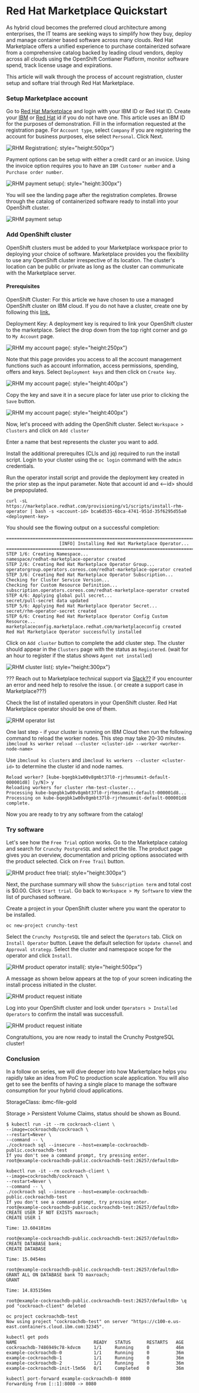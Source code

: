 # Red Hat Marketplace Quickstart

As hybrid cloud becomes the preferred cloud architecture among enterprises, the IT teams are seeking ways to simplify how they buy, deploy and manage container based software across many clouds. Red Hat Marketplace offers a unified experience to purchase containerized sofware from a comprehensive catalog backed by leading cloud vendors, deploy across all clouds using the OpenShift Contianer Platform, monitor software spend, track license usage and expirations. 

This article will walk through the process of account registration, cluster setup and softare trial through Red Hat Marketplace.

### Setup Marketplace account
Go to [Red Hat Marketplace](https://marketplace.redhat.com/) and login with your IBM ID or Red Hat ID. Create your [IBM](https://www.ibm.com/account/reg/us-en/signup?formid=urx-19776) or [Red Hat](https://www.redhat.com/wapps/ugc/register.html) id if you do not have one. This article uses an IBM ID for the purposes of demonstration.
Fill in the information requested at the registration page. For `Account type`, select `Company` if you are registering the account for business purposes,  else select `Personal`. Click Next.

![RHM Registration](images/rhm-registration.png){: style="height:500px"}

Payment options can be setup with either a credit card or an invoice.  Using the invoice option requires you to have an `IBM Customer number` and a `Purchase order number`.

![RHM payment setup](images/rhm-payment-setup.png){: style="height:300px"}

You will see the landing page after the registration completes. Browse through the catalog of containerized software ready to install into your OpenShift cluster.

![RHM payment setup](images/rhm-landing.png)

### Add OpenShift cluster
OpenShift clusters must be added to your Marketplace workspace prior to deploying your choice of software. Marketplace provides you the flexibility to use any OpenShift cluster irrespective of its location. The cluster's location can be public or private as long as the cluster can communicate with the Marketplace server.

#### Prerequisites

OpenShift Cluster:  For this article we have chosen to use a managed OpenShift cluster on IBM cloud. If you do not have a cluster, create one by following this [link.](https://cloud.ibm.com/kubernetes/overview?platformType=openshift)

Deployment Key: A deployment key is required to link your OpenShift cluster to the marketplace. Select the drop down from the top right corner and go to `My Account` page.

![RHM my account page](images/rhm-myaccount.png){: style="height:250px"}

Note that this page provides you access to all the account management functions such as account information, access permissions, spending, offers and keys. Select `Deployment keys` and then click on `Create key`.   

![RHM my account page](images/rhm-create-deployment-key.png){: style="height:400px"}

Copy the key and save it in a secure place for later use prior to clicking the `Save` button.

![RHM my account page](images/rhm-deployment-key-save.png){: style="height:400px"}


Now, let's proceed with adding the OpenShift cluster. Select `Workspace > Clusters` and click on `Add cluster`

Enter a name that best represents the cluster you want to add.

Install the additional prerequites (CLIs and jq) required to run the install script. 
Login to your cluster using the `oc login` command with the `admin` credentials.

Run the operator install script and provide the deployment key created in the prior step as the input parameter. Note that account id and <--id> should be prepopulated.
```
curl -sL https://marketplace.redhat.com/provisioning/v1/scripts/install-rhm-operator | bash -s <account-id> bca6d535-6bca-4741-951d-35f6295d55a0 <deployment-key>
```
You should see the flowing output on a successful completion:
```
==================================================================================
                    [INFO] Installing Red Hat Marketplace Operator...
==================================================================================
STEP 1/6: Creating Namespace...
namespace/redhat-marketplace-operator created
STEP 2/6: Creating Red Hat Marketplace Operator Group...
operatorgroup.operators.coreos.com/redhat-marketplace-operator created
STEP 3/6: Creating Red Hat Marketplace Operator Subscription...
Checking for Cluster Service Version...
Checking for Custom Resource Definition...
subscription.operators.coreos.com/redhat-marketplace-operator created
STEP 4/6: Applying global pull secret...
secret/pull-secret data updated
STEP 5/6: Applying Red Hat Marketplace Operator Secret...
secret/rhm-operator-secret created
STEP 6/6: Creating Red Hat Marketplace Operator Config Custom Resource...
marketplaceconfig.marketplace.redhat.com/marketplaceconfig created
Red Hat Marketplace Operator successfully installed
```

Click on `Add cluster` button to complete the add cluster step. The cluster should appear in the `Clusters` page with the status as `Registered`. (wait for an hour to register if the status shows `Agent not installed`)

![RHM cluster list](images/rhm-add-cluster-list.png){: style="height:300px"}

??? Reach out to Marketplace technical support via [Slack??]() if you encounter an error and need help to resolve the issue. ( or create a support case in Marketplace???)

Check the list of installed operators in your OpenShift cluster. Red Hat Marketplace operator should be one of them.

![RHM operator list](images/rhm-operator-list.png)

One last step - if your cluster is running on IBM Cloud then run the following command to reload the worker nodes. This step may take 20-30 minutes. 
`ibmcloud ks worker reload --cluster <cluster-id> --worker <worker-node-name>`

Use `ibmcloud ks clusters` and `ibmcloud ks workers --cluster <cluster-id>` to determine the cluster id and node names. 

```
Reload worker? [kube-bqegbk1w00v8gmbt37l0-rjrhmsummit-default-000001d8] [y/N]> y
Reloading workers for cluster rhm-test-cluster...
Processing kube-bqegbk1w00v8gmbt37l0-rjrhmsummit-default-000001d8...
Processing on kube-bqegbk1w00v8gmbt37l0-rjrhmsummit-default-000001d8 complete.
```

Now you are ready to try any software from the catalog!

### Try software

Let's see how the `Free Trial` option works. Go to the Marketplace catalog and search for `Crunchy PostgreSQL` and select the tile.
The product page gives you an overview, documentation and pricing options associated with the product selected. Cick on `Free Trail` button.

![RHM product free trial](images/rhm-crunchy-free-trial.png){: style="height:300px"}

Next, the purchase summary will show the `Subscription term` and total cost is $0.00. Click `Start trial`.
Go back to `Workspace > My Software` to view the list of purchased software.

Create a project in your OpenShift cluster where you want the operator to be installed.
```
oc new-project crunchy-test
```
Select the `Crunchy PostgreSQL` tile and select the `Operators` tab. Click on `Install Operator` button.
Leave the default selection for `Update channel` and `Approval strategy`. Select the cluster and namespace scope for the operator and click `Install`.

![RHM product operator install](images/rhm-crunchy-operator-install.png){: style="height:500px"}

A message as shown below appears at the top of your screen indicating the install process initiated in the cluster.

![RHM product request initiate](images/rhm-operator-install-request-initiate.png)

Log into your OpenShift cluster and look under `Operators > Installed Operators` to confirm the install was successfull.

![RHM product request initiate](images/rhm-crunchy-install-success.png)

Congratultions, you are now ready to install the Crunchy PostgreSQL cluster!

### Conclusion

In a follow on series, we will dive deeper into how Markertplace helps you rapidly take an idea from PoC to production scale application. You will also get to see the benfits of having a single place to manage the software consumption for your hybrid cloud applications.


 StorageClass: ibmc-file-gold

 Storage > Persistent Volume Claims, status should be shown as Bound. 

 ```
 $ kubectl run -it --rm cockroach-client \
--image=cockroachdb/cockroach \
--restart=Never \
--command -- \
./cockroach sql --insecure --host=example-cockroachdb-public.cockroachdb-test
If you don't see a command prompt, try pressing enter.
root@example-cockroachdb-public.cockroachdb-test:26257/defaultdb>
 ```


```
kubectl run -it --rm cockroach-client \
--image=cockroachdb/cockroach \
--restart=Never \
--command -- \
./cockroach sql --insecure --host=example-cockroachdb-public.cockroachdb-test
If you don't see a command prompt, try pressing enter.
root@example-cockroachdb-public.cockroachdb-test:26257/defaultdb> CREATE USER IF NOT EXISTS maxroach;
CREATE USER 1

Time: 13.604101ms

root@example-cockroachdb-public.cockroachdb-test:26257/defaultdb> CREATE DATABASE bank;
CREATE DATABASE

Time: 15.0454ms

root@example-cockroachdb-public.cockroachdb-test:26257/defaultdb> GRANT ALL ON DATABASE bank TO maxroach;
GRANT

Time: 14.835156ms

root@example-cockroachdb-public.cockroachdb-test:26257/defaultdb> \q
pod "cockroach-client" deleted
```


```
oc project cockroachdb-test
Now using project "cockroachdb-test" on server "https://c100-e.us-east.containers.cloud.ibm.com:32345".

kubectl get pods
NAME                             READY   STATUS      RESTARTS   AGE
cockroachdb-7486949c78-kdvcm     1/1     Running     0          46m
example-cockroachdb-0            1/1     Running     0          36m
example-cockroachdb-1            1/1     Running     0          36m
example-cockroachdb-2            1/1     Running     0          36m
example-cockroachdb-init-l5m56   0/1     Completed   0          36m

kubectl port-forward example-cockroachdb-0 8080
Forwarding from [::1]:8080 -> 8080

```
